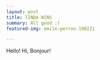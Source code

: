 ```yaml
---
layout: post
title: lINDA WINS
summary: All good :) 
featured-img: emile-perron-190221

---
```



Hello! Hi, Bonjour! 
